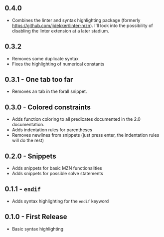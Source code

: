 ## 0.4.0
- Combines the linter and syntax highlighting package (formerly https://github.com/jjdekker/linter-mzn). I'll look into the possibility of disabling the linter extension at a later stadium. 

## 0.3.2
- Removes some duplicate syntax
- Fixes the highlighting of numerical constants

## 0.3.1 - One tab too far
- Removes an tab in the forall snippet.

## 0.3.0 - Colored constraints
- Adds function coloring to all predicates documented in the 2.0 documentation.
- Adds indentation rules for parentheses
- Removes newlines from snippets (just press enter, the indentation rules will do the rest)

## 0.2.0 - Snippets
- Adds snippets for basic MZN functionalities
- Adds snippets for possible solve statements

## 0.1.1 - `endif`
- Adds syntax highlighting for the `endif` keyword

## 0.1.0 - First Release
- Basic syntax highlighting

